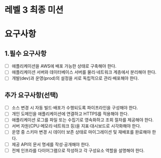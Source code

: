 # 레벨 3 최종 미션

# 요구사항

## 1.필수 요구사항

-[ ] 애플리케이션을 AWS에 배포 가능한 상태로 구축해야 한다.
-[ ] 애플리케이션 서버와 데이터베이스 서버를 물리·네트워크 계층에서 분리해야 한다.
-[ ] 개발(dev)과 운영(prod)의 설정을 서로 독립적으로 관리·배포해야 한다.

## 추가 요구사항(선택)

-[ ] 소스 변경 시 자동 빌드·배포가 수행되도록 파이프라인을 구성해야 한다.
-[ ] 개인 도메인을 애플리케이션에 연결하고 HTTPS를 적용해야 한다.
-[ ] 애플리케이션 로그를 파일 또는 수집기로 영속화하고 조회 절차를 제공해야 한다.
-[ ] 서버 자원(CPU·메모리·네트워크 등)을 지표·대시보드로 시각화해야 한다.
-[ ] 운영 중 스키마 변경 시 데이터 보존 상태로 마이그레이션 및 재배포를 완료해야 한다.
-[ ] 제공 API의 문서 명세를 작성·공개해야 한다.
-[ ] 전체 인프라를 다이어그램으로 작성하고 각 구성요소 역할을 설명해야 한다.
